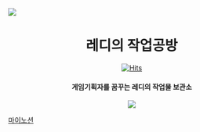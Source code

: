 <img src="https://capsule-render.vercel.app/api?type=transparent&color=85DDAF&height=150&section=header&text=레디의 작업공방&fontSize=50" />

<div align="center">

# 레디의 작업공방
[![Hits](https://hits.seeyoufarm.com/api/count/incr/badge.svg?url=https%3A%2F%2Fgithub.com%2FRedyisready%2Fredygames&count_bg=%2389E5B6&title_bg=%231EA571&icon=pokemon.svg&icon_color=%23E7E7E7&title=Hits&edge_flat=false)](https://github.com/Redyisready/redygames)<br>
<div>


#### 게임기획자를 꿈꾸는 레디의 작업물 보관소

<img src="https://img.shields.io/badge/Notion-000000?style=flat-square&logo=Notion&logoColor=white=https://www.notion.so/40825af70c9d44f486c425fd3022480c"/></a> 

<div align="left">








[마이노션](https://www.notion.so/40825af70c9d44f486c425fd3022480c)
